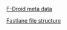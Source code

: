 [F-Droid meta data](https://f-droid.org/en/docs/All_About_Descriptions_Graphics_and_Screenshots/)

[Fastlane file structure](https://gitlab.com/-/snippets/1895688)